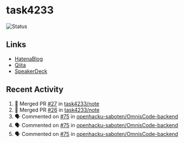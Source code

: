# task4233
![Status](https://github-readme-stats.vercel.app/api?username=task4233&count_private=true&show_icons=true&theme=chartreuse-dark)

## Links
 - [HatenaBlog](https://task4233.hatenablog.com/)
 - [Qiita](https://qiita.com/task4233)
 - [SpeakerDeck](https://speakerdeck.com/task4233)

## Recent Activity
<!--START_SECTION:activity-->
1. 🎉 Merged PR [#27](https://github.com/task4233/note/pull/27) in [task4233/note](https://github.com/task4233/note)
2. 🎉 Merged PR [#26](https://github.com/task4233/note/pull/26) in [task4233/note](https://github.com/task4233/note)
3. 🗣 Commented on [#75](https://github.com/openhacku-saboten/OmnisCode-backend/issues/75) in [openhacku-saboten/OmnisCode-backend](https://github.com/openhacku-saboten/OmnisCode-backend)
4. 🗣 Commented on [#75](https://github.com/openhacku-saboten/OmnisCode-backend/issues/75) in [openhacku-saboten/OmnisCode-backend](https://github.com/openhacku-saboten/OmnisCode-backend)
5. 🗣 Commented on [#75](https://github.com/openhacku-saboten/OmnisCode-backend/issues/75) in [openhacku-saboten/OmnisCode-backend](https://github.com/openhacku-saboten/OmnisCode-backend)
<!--END_SECTION:activity-->
